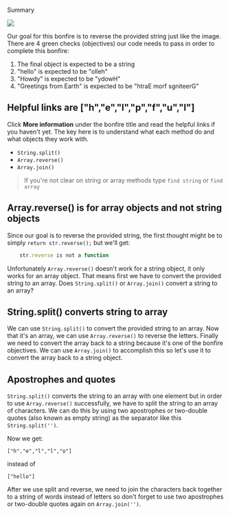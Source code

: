 Summary

![](http://www.foundshit.com/pictures/signs/stressed-desserts.jpg)

Our goal for this bonfire is to reverse the provided string just like the image. There are 4 green checks (objectives) our code needs to pass in order to complete this bonfire:

1. The final object is expected to be a string
2. "hello" is expected to be "olleh"
3. "Howdy" is expected to be "ydowH"
4. "Greetings from Earth" is expected to be "htraE morf sgniteerG"

## Helpful links are ["h","e","l","p","f","u","l"]

Click **More information** under the bonfire title and read the helpful links if you haven't yet. The key here is to understand what each method do and what objects they work with.

- `String.split()`
- `Array.reverse()`
- `Array.join()` 

> If you're not clear on string or array methods type `find string` or `find array`

## Array.reverse() is for array objects and not string objects

Since our goal is to reverse the provided string, the first thought might be to simply `return str.reverse();` but we'll get: 
```js
    str.reverse is not a function
```
Unfortunately `Array.reverse()` doesn't work for a string object, it only works for an array object. That means first we have to convert the provided string to an array. Does `String.split()` or `Array.join()` convert a string to an array? 

## String.split() converts string to array

We can use `String.split()` to convert the provided string to an array. Now that it's an array, we can use `Array.reverse()` to reverse the letters. Finally we need to convert the array back to a string because it's one of the bonfire objectives. We can use `Array.join()` to accomplish this so let's use it to convert the array back to a string object. 

## Apostrophes and quotes 

`String.split()` converts the string to an array with one element but in order to use `Array.reverse()` successfully, we have to split the string to an array of characters. We can do this by using two apostrophes or two-double quotes (also known as empty string) as the separator like this `String.split('')`. 

Now we get:

    ["h","e","l","l","o"] 

instead of 

    ["hello"]

After we use split and reverse, we need to join the characters back together to a string of words instead of letters so don't forget to use two apostrophes or two-double quotes again on `Array.join('')`.